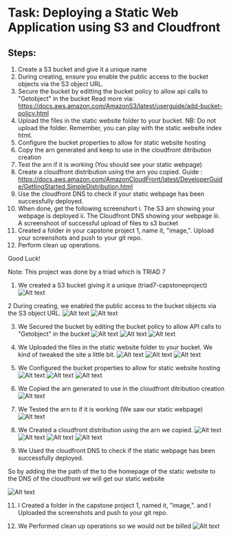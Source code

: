# Task: Deploying a Static Web Application using S3 and Cloudfront

## Steps:

1. Create a S3 bucket and give it a unique name
2. During creating, ensure you enable the public access to the bucket objects via the S3 object URL. 
3. Secure the bucket by editting the bucket policy to allow api calls to "Getobject" in the bucket 
Read more via: https://docs.aws.amazon.com/AmazonS3/latest/userguide/add-bucket-policy.html
4. Upload the files in the static website folder to your bucket. NB: Do not upload the folder. Remember, you can play with the static website index html.
5. Configure  the bucket properties to allow for static website hosting
6. Copy the arn generated and keep to use in the cloudfront ditribution creation
7. Test the arn if it is working (You should see your static webpage)
8. Create a cloudfront distribution using the arn you copied. Guide : https://docs.aws.amazon.com/AmazonCloudFront/latest/DeveloperGuide/GettingStarted.SimpleDistribution.html
9. Use the cloudfront DNS to check if your static webpage has been successfully deployed.
10. When done, get the following screenshort
    i. The S3 arn showing your webpage is deployed
    ii. The Cloudfront DNS showing your webpage
    iii. A screenshoot of successful upload of files to s3 bucket
11. Created a folder in your capstone project 1, name it, "image,". Upload your screenshots and push to your git repo. 
12. Perform clean up operations.

Good Luck!

Note: This project was done by a triad which is TRIAD 7
1.  We created a S3 bucket giving it a unique (triad7-capstoneproject) 
![Alt text](../image/Screenshot%20(1214).png)

2   During creating, we enabled the public access to the bucket objects via the S3 object URL.
![Alt text](../image/Screenshot%20(1215).png)
![Alt text](../image/Screenshot%20(1216).png)

3. We Secured the bucket by editing the bucket policy to allow API calls to "Getobject" in the bucket
![Alt text](../image/Screenshot%20(1217).png)
![Alt text](../image/Screenshot%20(1219).png)
![Alt text](../image/Screenshot%20(1220).png)


4. We Uploaded the files in the static website folder to your bucket. We kind of tweaked the site a little bit.
![Alt text](../image/Screenshot%20(1221).png)
![Alt text](../image/Screenshot%20(1222).png)
![Alt text](../image/Screenshot%20(1223).png)

5.  We Configured  the bucket properties to allow for static website hosting
![Alt text](../image/Screenshot%20(1224).png)
![Alt text](../image/Screenshot%20(1225).png)
![Alt text](../image/Screenshot%20(1226).png)

6. We Copied the arn generated to use in the cloudfront ditribution creation
![Alt text](../image/Screenshot%20(1229).png)

7. We Tested the arn to if it is working (We saw our static webpage)
![Alt text](../image/Screenshot%20(1230).png)


8. We Created a cloudfront distribution using the arn we copied.
![Alt text](../image/Screenshot%20(1231).png)
![Alt text](../image/Screenshot%20(1232).png)
![Alt text](../image/Screenshot%20(1233).png)
![Alt text](../image/Screenshot%20(1234).png)

9. We Used the cloudfront DNS to check if the static webpage has been successfully deployed.

So by adding the the path of the  to the homepage of the static website to the DNS of the cloudfront we will get our static website

![Alt text](../image/Screenshot%20(1237).png)



11. I Created a folder in the capstone project 1, named it, "image,".  and I Uploaded the screenshots and push to your git repo.


12. We Performed clean up operations so we would not be billed
![Alt text](../image/Screenshot%20(1238).png)





